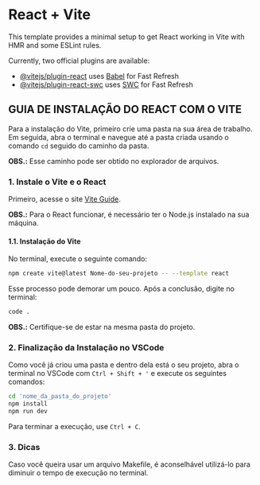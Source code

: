 # React + Vite

This template provides a minimal setup to get React working in Vite with HMR and some ESLint rules.

Currently, two official plugins are available:

- [@vitejs/plugin-react](https://github.com/vitejs/vite-plugin-react/blob/main/packages/plugin-react/README.md) uses [Babel](https://babeljs.io/) for Fast Refresh
- [@vitejs/plugin-react-swc](https://github.com/vitejs/vite-plugin-react-swc) uses [SWC](https://swc.rs/) for Fast Refresh



## GUIA DE INSTALAÇÃO DO REACT COM O VITE

Para a instalação do Vite, primeiro crie uma pasta na sua área de trabalho. Em seguida, abra o terminal e navegue até a pasta criada usando o comando `cd` seguido do caminho da pasta. 

**OBS.:** Esse caminho pode ser obtido no explorador de arquivos.

### 1. Instale o Vite e o React

Primeiro, acesse o site [Vite Guide](https://vite.dev/guide/).

**OBS.:** Para o React funcionar, é necessário ter o Node.js instalado na sua máquina.

#### 1.1. Instalação do Vite

No terminal, execute o seguinte comando:

```sh
npm create vite@latest Nome-do-seu-projeto -- --template react
```

Esse processo pode demorar um pouco. Após a conclusão, digite no terminal:

```sh
code .
```

**OBS.:** Certifique-se de estar na mesma pasta do projeto.

### 2. Finalização da Instalação no VSCode

Como você já criou uma pasta e dentro dela está o seu projeto, abra o terminal no VSCode com `Ctrl + Shift + '` e execute os seguintes comandos:

```sh
cd 'nome_da_pasta_do_projeto'
npm install
npm run dev
```

Para terminar a execução, use `Ctrl + C`.

### 3. Dicas

Caso você queira usar um arquivo Makefile, é aconselhável utilizá-lo para diminuir o tempo de execução no terminal.


